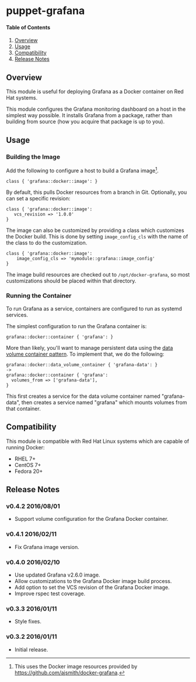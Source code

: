# puppet-grafana

#### Table of Contents

 1. [Overview](#overview)
 2. [Usage](#usage)
 3. [Compatibility](#compatibility)
 4. [Release Notes](#release-notes)

## Overview

This module is useful for deploying Grafana as a Docker container on Red Hat
systems.

This module configures the Grafana monitoring dashboard on a host in the
simplest way possible. It installs Grafana from a package, rather than building
from source (how you acquire that package is up to you).

## Usage

### Building the Image

Add the following to configure a host to build a Grafana image[^1].

```puppet
class { 'grafana::docker::image': }
```

By default, this pulls Docker resources from a branch in Git. Optionally,
you can set a specific revision:

```puppet
class { 'grafana::docker::image':
   vcs_revision => '1.0.0'
}
```

The image can also be customized by providing a class which customizes the
Docker build. This is done by setting `image_config_cls` with the name of the
class to do the customization.

```puppet
class { 'grafana::docker::image':
    image_config_cls => 'mymodule::grafana::image_config'
}
```

The image build resources are checked out to `/opt/docker-grafana`, so most
customizations should be placed within that directory.

[^1]: This uses the Docker image resources provided by
<https://github.com/ajsmith/docker-grafana>.

### Running the Container

To run Grafana as a service, containers are configured to run as systemd
services.

The simplest configuration to run the Grafana container is:

```puppet
grafana::docker::container { 'grafana': }
```

More than likely, you'll want to manage persistent data using the
[data volume container pattern](https://docs.docker.com/userguide/dockervolumes/#creating-and-mounting-a-data-volume-container).
To implement that, we do the following:

```puppet
grafana::docker::data_volume_container { 'grafana-data': }
->
grafana::docker::container { 'grafana':
  volumes_from => ['grafana-data'],
}
```

This first creates a service for the data volume container named
"grafana-data", then creates a service named "grafana" which mounts volumes
from that container.

## Compatibility

This module is compatible with Red Hat Linux systems which are capable of
running Docker:

  * RHEL 7+
  * CentOS 7+
  * Fedora 20+

## Release Notes

### v0.4.2 2016/08/01

- Support volume configuration for the Grafana Docker container.

### v0.4.1 2016/02/11

- Fix Grafana image version.

### v0.4.0 2016/02/10

- Use updated Grafana v2.6.0 image.
- Allow customizations to the Grafana Docker image build process.
- Add option to set the VCS revision of the Grafana Docker image.
- Improve rspec test coverage.

### v0.3.3 2016/01/11

- Style fixes.

### v0.3.2 2016/01/11

- Initial release.
